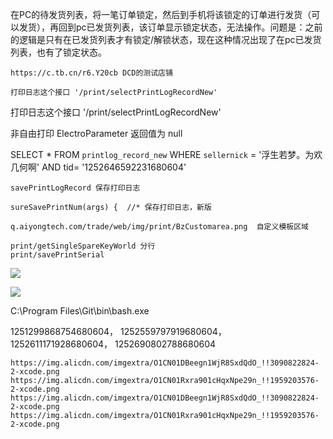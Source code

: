在PC的待发货列表，将一笔订单锁定，然后到手机将该锁定的订单进行发货（可以发货），再回到pc已发货列表，该订单显示锁定状态，无法操作。问题是：之前的逻辑是只有在已发货列表才有锁定/解锁状态，现在这种情况出现了在pc已发货列表，也有了锁定状态。



```
https://c.tb.cn/r6.Y20cb DCD的测试店铺
```





```
打印日志这个接口 '/print/selectPrintLogRecordNew'
```

打印日志这个接口 '/print/selectPrintLogRecordNew' 

 非自由打印 ElectroParameter 返回值为 null



SELECT * FROM `printlog_record_new` WHERE `sellernick` = '浮生若梦。为欢几何啊' AND tid= '1252646592231680604'

```
savePrintLogRecord 保存打印日志

sureSavePrintNum(args) {  //* 保存打印日志，新版

q.aiyongtech.com/trade/web/img/print/BzCustomarea.png  自定义模板区域

print/getSingleSpareKeyWorld 分行
print/savePrintSerial
```

![](https://gitee.com/qlHuo/BlogPic/raw/master/img/20210205121909.png)

![](https://gitee.com/qlHuo/BlogPic/raw/master/img/20210205191344.png)

C:\Program Files\Git\bin\bash.exe

1251299868754680604， 1252559797919680604， 1252611171928680604， 1252690802788680604

```url
https://img.alicdn.com/imgextra/O1CN01DBeegn1WjR8SxdQdO_!!3090822824-2-xcode.png
https://img.alicdn.com/imgextra/O1CN01Rxra901cHqxNpe29n_!!1959203576-2-xcode.png
https://img.alicdn.com/imgextra/O1CN01DBeegn1WjR8SxdQdO_!!3090822824-2-xcode.png
https://img.alicdn.com/imgextra/O1CN01Rxra901cHqxNpe29n_!!1959203576-2-xcode.png
```















